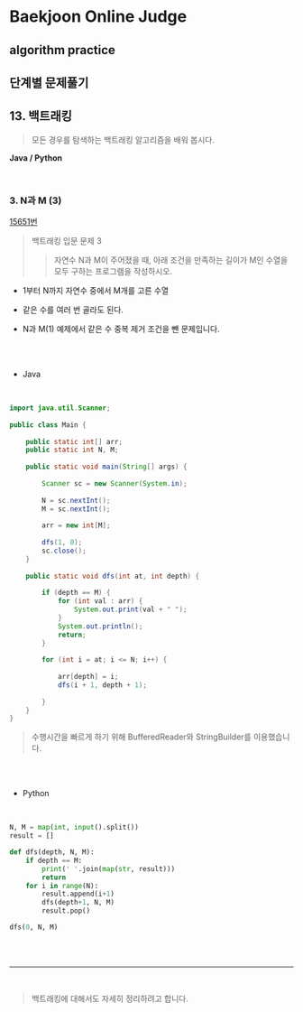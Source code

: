 # Baekjoon Online Judge

## algorithm practice

## 단계별 문제풀기

## 13. 백트래킹

> 모든 경우를 탐색하는 백트래킹 알고리즘을 배워 봅시다.

**Java / Python**

<br>

### 3. N과 M (3) 
[15651번](https://www.acmicpc.net/problem/15651) 
> 백트래킹 입문 문제 3
>> 자연수 N과 M이 주어졌을 때, 아래 조건을 만족하는 길이가 M인 수열을 모두 구하는 프로그램을 작성하시오.
- 1부터 N까지 자연수 중에서 M개를 고른 수열
- 같은 수를 여러 번 골라도 된다.

- N과 M(1) 예제에서 같은 수 중복 제거 조건을 뺀 문제입니다.

<br><br>

- Java
<br>

```java
import java.util.Scanner;
 
public class Main {
 
	public static int[] arr;
	public static int N, M;
 
	public static void main(String[] args) {
 
		Scanner sc = new Scanner(System.in);
 
		N = sc.nextInt();
		M = sc.nextInt();
 
		arr = new int[M];
        
		dfs(1, 0);
        sc.close();
	}
 
	public static void dfs(int at, int depth) {
 
		if (depth == M) {
			for (int val : arr) {
				System.out.print(val + " ");
			}
			System.out.println();
			return;
		}
        
		for (int i = at; i <= N; i++) {
 
			arr[depth] = i;
			dfs(i + 1, depth + 1);
 
		}
	}
}
```
> 수행시간을 빠르게 하기 위해 BufferedReader와 StringBuilder를 이용했습니다. 

<br><br>

- Python

<br>

```python
N, M = map(int, input().split())
result = []

def dfs(depth, N, M):
    if depth == M:
        print(' '.join(map(str, result)))
        return
    for i in range(N):
        result.append(i+1)
        dfs(depth+1, N, M)
        result.pop()

dfs(0, N, M)
```

<br><br>

---

<br>

> 백트래킹에 대해서도 자세히 정리하려고 합니다.
